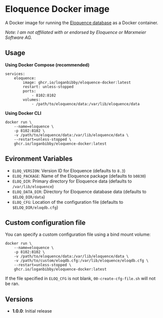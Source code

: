 # Eloquence Docker image

A Docker image for running the [Eloquence database](https://eloquence.marxmeier.com/) as a Docker container. 

_Note: I am not affiliated with or endorsed by Eloquence or Marxmeier Software AG._

## Usage

**Using Docker Compose (recommended)**

```
services:
    eloquence:
        image: ghcr.io/loganbibby/eloquence-docker:latest
        restart: unless-stopped
        ports:
            - 8102:8102
        volumes:
            - /path/to/eloquence/data:/var/lib/eloquence/data
```

**Using Docker CLI**

```
docker run \
    --name=eloquence \
    -p 8102:8102 \
    -v /path/to/eloquence/data:/var/lib/eloquence/data \
    --restart=unless-stopped \
    ghcr.io/loganbibby/eloquence-docker:latest
```

## Evironment Variables

* `ELOQ_VERSION`: Version ID for Eloquence (defaults to `8.3`)
* `ELOQ_PACKAGE`: Name of the Eloquence package (defaults to `b0830`)
* `ELOQ_DIR`: Primary directory for Eloquence data (defaults to `/var/lib/eloquence`)
* `ELOQ_DATA_DIR`: Directory for Eloquence database data (defaults to `$ELOQ_DIR/data`)
* `ELOQ_CFG`: Location of the configuration file (defaults to `$ELOQ_DIR/eloqdb.cfg`)

## Custom configuration file

You can specify a custom configuration file using a bind mount volume:
```
docker run \
    --name=eloquence \
    -p 8102:8102 \
    -v /path/to/eloquence/data:/var/lib/eloquence/data \
    -v /path/to/custom/eloqdb.cfg:/var/lib/eloquence/eloqdb.cfg \
    --restart=unless-stopped \
    ghcr.io/loganbibby/eloquence-docker:latest
```

If the file specified in `ELOQ_CFG` is not blank, `00-create-cfg-file.sh` will not be ran. 

## Versions

* **1.0.0**: Initial release